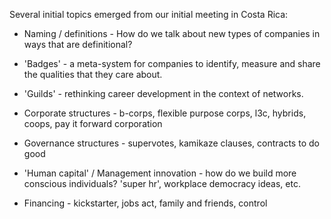 Several initial topics emerged from our initial meeting in Costa Rica:

* Naming / definitions - How do we talk about new types of companies in ways that are definitional? 
 
* 'Badges' - a meta-system for companies to identify, measure and share the qualities that they care about.

* 'Guilds' - rethinking career development in the context of networks. 

* Corporate structures - b-corps, flexible purpose corps, l3c, hybrids, coops, pay it forward corporation

* Governance structures - supervotes, kamikaze clauses, contracts to do good

* 'Human capital' / Management innovation - how do we build more conscious individuals? 'super hr', workplace democracy ideas, etc.

* Financing - kickstarter, jobs act, family and friends, control
